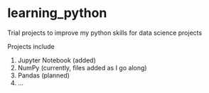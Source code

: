 # learning_python
Trial projects to improve my python skills for data science projects

Projects include 

1. Jupyter Notebook (added)
2. NumPy (currently, files added as I go along)
3. Pandas (planned)
4. ...
